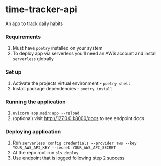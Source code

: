 # time-tracker-api

An app to track daily habits

### Requirements

1. Must have `poetry` installed on your system
2. To deploy app via serverless you'll need an AWS account and install `serverless` globally

### Set up

1. Activate the projects virtual environment - `poetry shell`
2. Install package dependencies - `poetry install`

### Running the application

1. `uvicorn app.main:app --reload`
2. (optional) visit http://127.0.0.1:8000/docs to see endpoint docs

### Deploying application

1. Run `serverless config credentials --provider aws --key YOUR_AWS_API_KEY --secret YOUR_AWS_API_SECRET`
2. At the repo root run `sls deploy`
3. Use endpoint that is logged following step 2 success
